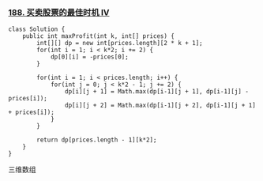 ### [188. 买卖股票的最佳时机 IV](https://leetcode.cn/problems/best-time-to-buy-and-sell-stock-iv/)

```
class Solution {
    public int maxProfit(int k, int[] prices) {
        int[][] dp = new int[prices.length][2 * k + 1];
        for(int i = 1; i < k*2; i += 2) {
            dp[0][i] = -prices[0];
        }

        for(int i = 1; i < prices.length; i++) {
            for(int j = 0; j < k*2 - 1; j += 2) {
                dp[i][j + 1] = Math.max(dp[i-1][j + 1], dp[i-1][j] - prices[i]);
                dp[i][j + 2] = Math.max(dp[i-1][j + 2], dp[i-1][j + 1] + prices[i]);
            }
        }

        return dp[prices.length - 1][k*2];
    }
}
```

三维数组

```

```

